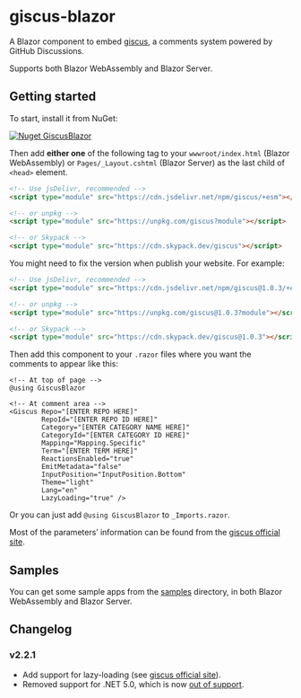 # giscus-blazor

A Blazor component to embed [giscus](https://giscus.app), a comments system powered by GitHub Discussions.

Supports both Blazor WebAssembly and Blazor Server.

## Getting started

To start, install it from NuGet:

[![Nuget GiscusBlazor](https://img.shields.io/nuget/v/GiscusBlazor.svg)](https://www.nuget.org/packages/GiscusBlazor/)

Then add **either one** of the following tag to your `wwwroot/index.html` (Blazor WebAssembly) or  `Pages/_Layout.cshtml` (Blazor Server) as the last child of `<head>` element.

```html
<!-- Use jsDelivr, recommended -->
<script type="module" src="https://cdn.jsdelivr.net/npm/giscus/+esm"></script>

<!-- or unpkg -->
<script type="module" src="https://unpkg.com/giscus?module"></script>

<!-- or Skypack -->
<script type="module" src="https://cdn.skypack.dev/giscus"></script>
```

You might need to fix the version when publish your website. For example:

```html
<!-- Use jsDelivr, recommended -->
<script type="module" src="https://cdn.jsdelivr.net/npm/giscus@1.0.3/+esm"></script>

<!-- or unpkg -->
<script type="module" src="https://unpkg.com/giscus@1.0.3?module"></script>

<!-- or Skypack -->
<script type="module" src="https://cdn.skypack.dev/giscus@1.0.3"></script>
```

Then add this component to your `.razor` files where you want the comments to appear like this:

```razor
<!-- At top of page -->
@using GiscusBlazor

<!-- At comment area -->
<Giscus Repo="[ENTER REPO HERE]"
        RepoId="[ENTER REPO ID HERE]"
        Category="[ENTER CATEGORY NAME HERE]"
        CategoryId="[ENTER CATEGORY ID HERE]"
        Mapping="Mapping.Specific"
        Term="[ENTER TERM HERE]"
        ReactionsEnabled="true"
        EmitMetadata="false"
        InputPosition="InputPosition.Bottom"
        Theme="light"
        Lang="en"
        LazyLoading="true" />
```

Or you can just add `@using GiscusBlazor` to `_Imports.razor`.

Most of the parameters’ information can be found from the [giscus official site](https://giscus.app/).

## Samples

You can get some sample apps from the [samples](samples) directory, in both Blazor WebAssembly and Blazor Server.

## Changelog

### v2.2.1

- Add support for lazy-loading (see [giscus official site](https://giscus.app/)).
- Removed support for .NET 5.0, which is now [out of support](https://dotnet.microsoft.com/en-us/platform/support/policy/dotnet-core#lifecycle).